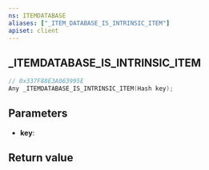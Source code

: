 ```yaml
---
ns: ITEMDATABASE
aliases: ["_ITEM_DATABASE_IS_INTRINSIC_ITEM"]
apiset: client
---
```

## _ITEMDATABASE_IS_INTRINSIC_ITEM

```c
// 0x337F88E3A063995E
Any _ITEMDATABASE_IS_INTRINSIC_ITEM(Hash key);
```


## Parameters
* **key**:

## Return value

